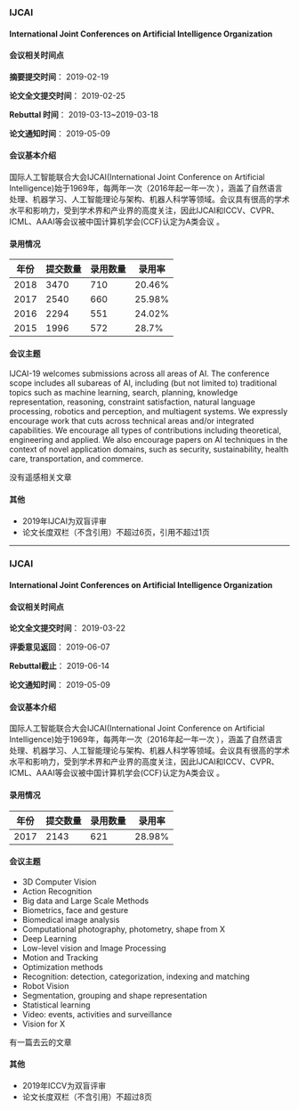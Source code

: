 ### IJCAI
#### International Joint Conferences on Artificial Intelligence Organization

#### 会议相关时间点
**摘要提交时间**： 2019-02-19

**论文全文提交时间**： 2019-02-25

**Rebuttal 时间**： 2019-03-13~2019-03-18

**论文通知时间**： 2019-05-09

#### 会议基本介绍
国际人工智能联合大会IJCAI(International Joint Conference on Artificial Intelligence)始于1969年，每两年一次（2016年起一年一次 ），涵盖了自然语言处理、机器学习、人工智能理论与架构、机器人科学等领域。会议具有很高的学术水平和影响力，受到学术界和产业界的高度关注，因此IJCAI和ICCV、CVPR、ICML、AAAI等会议被中国计算机学会(CCF)认定为A类会议 。

#### 录用情况
|年份|提交数量|录用数量|录用率|
|-----|-----|-----|-----|
|2018|3470|710|20.46%|
|2017|2540|660|25.98%|
|2016|2294|551|24.02%|
|2015|1996|572|28.7%|


#### 会议主题
IJCAI-19 welcomes submissions across all areas of AI. The conference scope includes all subareas of AI, including (but not limited to) traditional topics such as machine learning, search, planning, knowledge representation, reasoning, constraint satisfaction, natural language processing, robotics and perception, and multiagent systems. We expressly encourage work that cuts across technical areas and/or integrated capabilities. We encourage all types of contributions including theoretical, engineering and applied. We also encourage papers on AI techniques in the context of novel application domains, such as security, sustainability, health care, transportation, and commerce.

没有遥感相关文章


#### 其他
 - 2019年IJCAI为双盲评审
 - 论文长度双栏（不含引用）不超过6页，引用不超过1页

 ---

### IJCAI
#### International Joint Conferences on Artificial Intelligence Organization

#### 会议相关时间点
**论文全文提交时间**： 2019-03-22

**评委意见返回**： 2019-06-07

**Rebuttal截止**： 2019-06-14

**论文通知时间**： 2019-05-09

#### 会议基本介绍
国际人工智能联合大会IJCAI(International Joint Conference on Artificial Intelligence)始于1969年，每两年一次（2016年起一年一次 ），涵盖了自然语言处理、机器学习、人工智能理论与架构、机器人科学等领域。会议具有很高的学术水平和影响力，受到学术界和产业界的高度关注，因此IJCAI和ICCV、CVPR、ICML、AAAI等会议被中国计算机学会(CCF)认定为A类会议 。

#### 录用情况
|年份|提交数量|录用数量|录用率|
|-----|-----|-----|-----|
|2017|2143|621|28.98%|


#### 会议主题
- 3D Computer Vision
- Action Recognition
- Big data and Large Scale Methods
- Biometrics, face and gesture
- Biomedical image analysis
- Computational photography, photometry, shape from X
- Deep Learning
- Low-level vision and Image Processing
- Motion and Tracking
- Optimization methods
- Recognition: detection, categorization, indexing and matching
- Robot Vision
- Segmentation, grouping and shape representation
- Statistical learning
- Video: events, activities and surveillance
- Vision for X

有一篇去云的文章

#### 其他
 - 2019年ICCV为双盲评审
 - 论文长度双栏（不含引用）不超过8页

